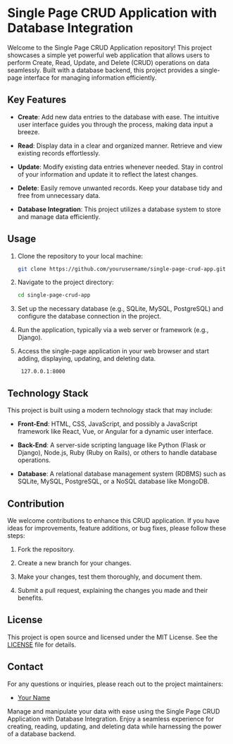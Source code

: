 # Single Page CRUD Application with Database Integration

Welcome to the Single Page CRUD Application repository! This project showcases a simple yet powerful web application that allows users to perform Create, Read, Update, and Delete (CRUD) operations on data seamlessly. Built with a database backend, this project provides a single-page interface for managing information efficiently.

## Key Features

- **Create**: Add new data entries to the database with ease. The intuitive user interface guides you through the process, making data input a breeze.

- **Read**: Display data in a clear and organized manner. Retrieve and view existing records effortlessly.

- **Update**: Modify existing data entries whenever needed. Stay in control of your information and update it to reflect the latest changes.

- **Delete**: Easily remove unwanted records. Keep your database tidy and free from unnecessary data.

- **Database Integration**: This project utilizes a database system to store and manage data efficiently.

## Usage

1. Clone the repository to your local machine:

   ```bash
   git clone https://github.com/yourusername/single-page-crud-app.git
   ```

2. Navigate to the project directory:

   ```bash
   cd single-page-crud-app
   ```

3. Set up the necessary database (e.g., SQLite, MySQL, PostgreSQL) and configure the database connection in the project.

4. Run the application, typically via a web server or framework (e.g., Django).

5. Access the single-page application in your web browser and start adding, displaying, updating, and deleting data.
   ```browser
    127.0.0.1:8000
   ```

## Technology Stack

This project is built using a modern technology stack that may include:

- **Front-End**: HTML, CSS, JavaScript, and possibly a JavaScript framework like React, Vue, or Angular for a dynamic user interface.

- **Back-End**: A server-side scripting language like Python (Flask or Django), Node.js, Ruby (Ruby on Rails), or others to handle database operations.

- **Database**: A relational database management system (RDBMS) such as SQLite, MySQL, PostgreSQL, or a NoSQL database like MongoDB.

## Contribution

We welcome contributions to enhance this CRUD application. If you have ideas for improvements, feature additions, or bug fixes, please follow these steps:

1. Fork the repository.

2. Create a new branch for your changes.

3. Make your changes, test them thoroughly, and document them.

4. Submit a pull request, explaining the changes you made and their benefits.

## License

This project is open source and licensed under the MIT License. See the [LICENSE](LICENSE) file for details.

## Contact

For any questions or inquiries, please reach out to the project maintainers:

- [Your Name](https://github.com/yourusername)

Manage and manipulate your data with ease using the Single Page CRUD Application with Database Integration. Enjoy a seamless experience for creating, reading, updating, and deleting data while harnessing the power of a database backend.
